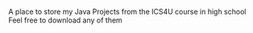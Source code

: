 A place to store my Java Projects from the ICS4U course in high school\
Feel free to download any of them
